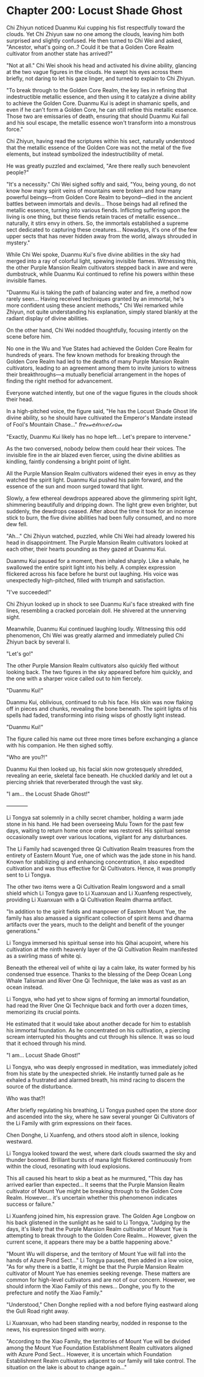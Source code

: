 # Chapter 200: Locust Shade Ghost

Chi Zhiyun noticed Duanmu Kui cupping his fist respectfully toward the clouds. Yet Chi Zhiyun saw no one among the clouds, leaving him both surprised and slightly confused. He then turned to Chi Wei and asked, "Ancestor, what's going on..? Could it be that a Golden Core Realm cultivator from another state has arrived?"

"Not at all." Chi Wei shook his head and activated his divine ability, glancing at the two vague figures in the clouds. He swept his eyes across them briefly, not daring to let his gaze linger, and turned to explain to Chi Zhiyun.

"To break through to the Golden Core Realm, the key lies in refining that indestructible metallic essence, and then using it to catalyze a divine ability to achieve the Golden Core. Duanmu Kui is adept in shamanic spells, and even if he can't form a Golden Core, he can still refine this metallic essence. Those two are emissaries of death, ensuring that should Duanmu Kui fail and his soul escape, the metallic essence won't transform into a monstrous force."

Chi Zhiyun, having read the scriptures within his sect, naturally understood that the metallic essence of the Golden Core was not the metal of the five elements, but instead symbolized the indestructibility of metal.

He was greatly puzzled and exclaimed, "Are there really such benevolent people?"

"It's a necessity." Chi Wei sighed softly and said, "You, being young, do not know how many spirit veins of mountains were broken and how many powerful beings—from Golden Core Realm to beyond—died in the ancient battles between immortals and devils... Those beings had all refined the metallic essence, turning into various fiends. Inflicting suffering upon the living is one thing, but these fiends retain traces of metallic essence... naturally, it stirs envy in others. So, the immortals established a supreme sect dedicated to capturing these creatures... Nowadays, it's one of the few upper sects that has never hidden away from the world, always shrouded in mystery."

While Chi Wei spoke, Duanmu Kui's five divine abilities in the sky had merged into a ray of colorful light, spewing invisible flames. Witnessing this, the other Purple Mansion Realm cultivators stepped back in awe and were dumbstruck, while Duanmu Kui continued to refine his powers within these invisible flames.

"Duanmu Kui is taking the path of balancing water and fire, a method now rarely seen... Having received techniques granted by an immortal, he's more confident using these ancient methods," Chi Wei remarked while Zhiyun, not quite understanding his explanation, simply stared blankly at the radiant display of divine abilities.

On the other hand, Chi Wei nodded thoughtfully, focusing intently on the scene before him.

No one in the Wu and Yue States had achieved the Golden Core Realm for hundreds of years. The few known methods for breaking through the Golden Core Realm had led to the deaths of many Purple Mansion Realm cultivators, leading to an agreement among them to invite juniors to witness their breakthroughs—a mutually beneficial arrangement in the hopes of finding the right method for advancement.

Everyone watched intently, but one of the vague figures in the clouds shook their head.

In a high-pitched voice, the figure said, "He has the Locust Shade Ghost life divine ability, so he should have cultivated the Emperor's Mandate instead of Fool's Mountain Chase..."
𝘧𝘳𝘦ℯ𝓌𝘦𝒷𝘯𝑜𝑣𝘦𝓁.𝒸𝘰𝓂

"Exactly, Duanmu Kui likely has no hope left... Let's prepare to intervene."

As the two conversed, nobody below them could hear their voices. The invisible fire in the air blazed even fiercer, using the divine abilities as kindling, faintly condensing a bright point of light.

All the Purple Mansion Realm cultivators widened their eyes in envy as they watched the spirit light. Duanmu Kui pushed his palm forward, and the essence of the sun and moon surged toward that light.

Slowly, a few ethereal dewdrops appeared above the glimmering spirit light, shimmering beautifully and dripping down. The light grew even brighter, but suddenly, the dewdrops ceased. After about the time it took for an incense stick to burn, the five divine abilities had been fully consumed, and no more dew fell.

"Ah..." Chi Zhiyun watched, puzzled, while Chi Wei had already lowered his head in disappointment. The Purple Mansion Realm cultivators looked at each other, their hearts pounding as they gazed at Duanmu Kui.

Duanmu Kui paused for a moment, then inhaled sharply. Like a whale, he swallowed the entire spirit light into his belly. A complex expression flickered across his face before he burst out laughing. His voice was unexpectedly high-pitched, filled with triumph and satisfaction.

"I've succeeded!"

Chi Zhiyun looked up in shock to see Duanmu Kui's face streaked with fine lines, resembling a cracked porcelain doll. He shivered at the unnerving sight.

Meanwhile, Duanmu Kui continued laughing loudly. Witnessing this odd phenomenon, Chi Wei was greatly alarmed and immediately pulled Chi Zhiyun back by several li.

"Let's go!"

The other Purple Mansion Realm cultivators also quickly fled without looking back. The two figures in the sky appeared before him quickly, and the one with a sharper voice called out to him fiercely.

"Duanmu Kui!"

Duanmu Kui, oblivious, continued to rub his face. His skin was now flaking off in pieces and chunks, revealing the bone beneath. The spirit lights of his spells had faded, transforming into rising wisps of ghostly light instead.

"Duanmu Kui!"

The figure called his name out three more times before exchanging a glance with his companion. He then sighed softly.

"Who are you?!"

Duanmu Kui then looked up, his facial skin now grotesquely shredded, revealing an eerie, skeletal face beneath. He chuckled darkly and let out a piercing shriek that reverberated through the vast sky.

"I am... the Locust Shade Ghost!"

————

Li Tongya sat solemnly in a chilly secret chamber, holding a warm jade stone in his hand. He had been overseeing Mulu Town for the past few days, waiting to return home once order was restored. His spiritual sense occasionally swept over various locations, vigilant for any disturbances.

The Li Family had scavenged three Qi Cultivation Realm treasures from the entirety of Eastern Mount Yue, one of which was the jade stone in his hand. Known for stabilizing qi and enhancing concentration, it also expedited cultivation and was thus effective for Qi Cultivators. Hence, it was promptly sent to Li Tongya.

The other two items were a Qi Cultivation Realm longsword and a small shield which Li Tongya gave to Li Xuanxuan and Li Xuanfeng respectively, providing Li Xuanxuan with a Qi Cultivation Realm dharma artifact.

"In addition to the spirit fields and manpower of Eastern Mount Yue, the family has also amassed a significant collection of spirit items and dharma artifacts over the years, much to the delight and benefit of the younger generations."

Li Tongya immersed his spiritual sense into his Qihai acupoint, where his cultivation at the ninth heavenly layer of the Qi Cultivation Realm manifested as a swirling mass of white qi.

Beneath the ethereal veil of white qi lay a calm lake, its water formed by his condensed true essence. Thanks to the blessing of the Deep Ocean Long Whale Talisman and River One Qi Technique, the lake was as vast as an ocean instead.

Li Tongya, who had yet to show signs of forming an immortal foundation, had read the River One Qi Technique back and forth over a dozen times, memorizing its crucial points.

He estimated that it would take about another decade for him to establish his immortal foundation. As he concentrated on his cultivation, a piercing scream interrupted his thoughts and cut through his silence. It was so loud that it echoed through his mind.

"I am... Locust Shade Ghost!"

Li Tongya, who was deeply engrossed in meditation, was immediately jolted from his state by the unexpected shriek. He instantly turned pale as he exhaled a frustrated and alarmed breath, his mind racing to discern the source of the disturbance.

Who was that?!

After briefly regulating his breathing, Li Tongya pushed open the stone door and ascended into the sky, where he saw several younger Qi Cultivators of the Li Family with grim expressions on their faces.

Chen Donghe, Li Xuanfeng, and others stood aloft in silence, looking westward.

Li Tongya looked toward the west, where dark clouds swarmed the sky and thunder boomed. Brilliant bursts of mana light flickered continuously from within the cloud, resonating with loud explosions.

This all caused his heart to skip a beat as he murmured, "This day has arrived earlier than expected... It seems that the Purple Mansion Realm cultivator of Mount Yue might be breaking through to the Golden Core Realm. However... it's uncertain whether this phenomenon indicates success or failure."

Li Xuanfeng joined him, his expression grave. The Golden Age Longbow on his back glistened in the sunlight as he said to Li Tongya, "Judging by the days, it's likely that the Purple Mansion Realm cultivator of Mount Yue is attempting to break through to the Golden Core Realm... However, given the current scene, it appears there may be a battle happening above."

"Mount Wu will disperse, and the territory of Mount Yue will fall into the hands of Azure Pond Sect..." Li Tongya paused, then added in a low voice, "As for why there is a battle, it might be that the Purple Mansion Realm cultivator of Mount Yue has enemies seeking revenge. These matters are common for high-level cultivators and are not of our concern. However, we should inform the Xiao Family of this news... Donghe, you fly to the prefecture and notify the Xiao Family."

"Understood," Chen Donghe replied with a nod before flying eastward along the Guli Road right away.

Li Xuanxuan, who had been standing nearby, nodded in response to the news, his expression tinged with worry.

"According to the Xiao Family, the territories of Mount Yue will be divided among the Mount Yue Foundation Establishment Realm cultivators aligned with Azure Pond Sect... However, it is uncertain which Foundation Establishment Realm cultivators adjacent to our family will take control. The situation on the lake is about to change again..."
